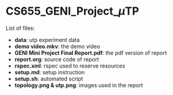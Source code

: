 # CS655_GENI_Project_$\mu$TP

List of files:

+ **data**: utp experiment data
+ **demo video.mkv**: the demo video
+ **GENI Mini Project Final Report.pdf**: the pdf version of report
+ **report.org**: source code of report
+ **rspec.xml**: rspec used to reserve resources
+ **setup.md**: setup instruction
+ **setup.sh**: automated script
+ **topology.png & utp.png**: images used in the report
